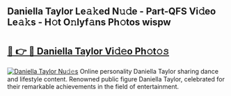 ## Daniella Taylor Le𝚊𝚔ed N𝚞𝚍e - Part-QFS Vi𝚍eo Le𝚊𝚔s - H𝚘t O𝚗lyf𝚊ns Ph𝚘tos wispw

# <h2><a href="http://hfaezq.feru.top/?c=Daniella+Taylor">🔗 👉 🔴 Daniella Taylor Vi𝚍𝚎o Ph𝚘t𝚘𝚜</a></h2>

[![Daniella Taylor Nu𝚍𝚎s](https://i.imgur.com/0TWrTi3.gif)](http://hfaezq.feru.top/?c=Daniella+Taylor)
Online personality Daniella Taylor sharing dance and lifestyle content. Renowned public figure Daniella Taylor, celebrated for their remarkable achievements in the field of entertainment. 
